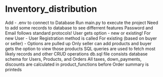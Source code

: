 # Inventory_distribution
Add - .env to connect to Database
Run main.py to execute the project
Need to add some records to database to see differrent features
Password and Email follows standard protocols!
User gets option - new or existing!
For new User - User Registration method is called
For existing (based on buyer or seller) - Options are pulled up
Only seller can add products and buyer gets the option to view those products
SQL queries are used to fetch most likely records and other CRUD operations
db.sql file consists database schema for Users, Products, and Orders
All taxes, down_payments, discounts are calculated in product_functions before Order summary is printeds
